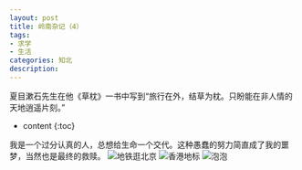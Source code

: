 ```yaml
---
layout: post
title: 岭南杂记（4）
tags:
- 求学
- 生活
categories: 知北
description: 
---
```

夏目漱石先生在他《草枕》一书中写到“旅行在外，结草为枕。只盼能在非人情的天地逍遥片刻。”
* content
{:toc}




我是一个过分认真的人，总想给生命一个交代。这种愚蠢的努力简直成了我的噩梦，当然也是最终的救赎。
![地铁逛北京](http://i4.bvimg.com/593397/247aa5b05cc3d4d9.jpg)
![香港地标](http://i4.bvimg.com/593397/2c2e8ef1658ea985.jpg)
![泡泡](http://i4.bvimg.com/593397/9631d874d044b774.jpg)
